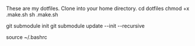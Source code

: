 These are my dotfiles.
Clone into your home directory.
cd dotfiles
chmod +x .make.sh
sh .make.sh

git submodule init
git submodule update --init --recursive

source ~/.bashrc
